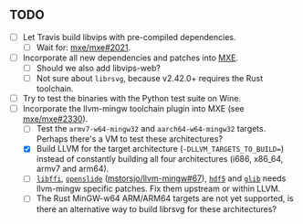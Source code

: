 ## TODO
- [ ] Let Travis build libvips with pre-compiled dependencies.
  - [ ] Wait for: [mxe/mxe#2021](https://github.com/mxe/mxe/issues/2021).
- [ ] Incorporate all new dependencies and patches into [MXE](https://github.com/mxe/mxe).
  - [ ] Should we also add libvips-web?
  - [ ] Not sure about `librsvg`, because v2.42.0+ requires the Rust toolchain.
- [ ] Try to test the binaries with the Python test suite on Wine.
- [ ] Incorporate the llvm-mingw toolchain plugin into MXE (see [mxe/mxe#2330](https://github.com/mxe/mxe/issues/2330)).
  - [ ] Test the `armv7-w64-mingw32` and `aarch64-w64-mingw32` targets. Perhaps there's a VM to test these architectures?
  - [x] Build LLVM for the target architecture (`-DLLVM_TARGETS_TO_BUILD=`) instead of constantly building all four architectures (i686, x86_64, armv7 and arm64).
  - [ ] [`libffi`](8.9/patches/libffi-3-fixes.patch), [`openslide`](8.9/patches/openslide-3-fixes.patch) ([mstorsjo/llvm-mingw#67](https://github.com/mstorsjo/llvm-mingw/issues/67)), [`hdf5`](8.9/patches/hdf5-1-fixes.patch) and [`glib`](8.9/patches/glib-2-fixes.patch) needs llvm-mingw specific patches. Fix them upstream or within LLVM.
  - [ ] The Rust MinGW-w64 ARM/ARM64 targets are not yet supported, is there an alternative way to build librsvg for these architectures?
